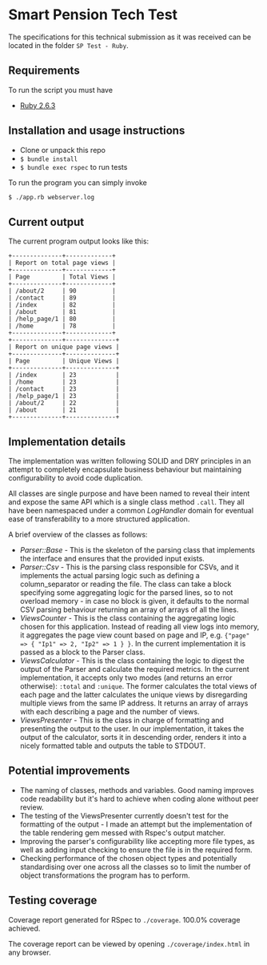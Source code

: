 # Smart Pension Tech Test

The specifications for this technical submission as it was received can be located in the folder `SP Test - Ruby`.

## Requirements

To run the script you must have

- [Ruby 2.6.3](https://www.ruby-lang.org/en/news/2019/04/17/ruby-2-6-3-released/)

## Installation and usage instructions

- Clone or unpack this repo
- `$ bundle install`
- `$ bundle exec rspec` to run tests

To run the program you can simply invoke

```bash
$ ./app.rb webserver.log 
```

## Current output

The current program output looks like this:

```
+--------------+-------------+
| Report on total page views |
+--------------+-------------+
| Page         | Total Views |
+--------------+-------------+
| /about/2     | 90          |
| /contact     | 89          |
| /index       | 82          |
| /about       | 81          |
| /help_page/1 | 80          |
| /home        | 78          |
+--------------+-------------+
+--------------+--------------+
| Report on unique page views |
+--------------+--------------+
| Page         | Unique Views |
+--------------+--------------+
| /index       | 23           |
| /home        | 23           |
| /contact     | 23           |
| /help_page/1 | 23           |
| /about/2     | 22           |
| /about       | 21           |
+--------------+--------------+
```

## Implementation details

The implementation was written following SOLID and DRY principles in an attempt to completely encapsulate business behaviour but maintaining configurability to avoid code duplication. 

All classes are single purpose and have been named to reveal their intent and expose the same API which is a single class method `.call`. They all have been namespaced under a common *LogHandler* domain for eventual ease of transferability to a more structured application.

A brief overview of the classes as follows:
- *Parser::Base* - This is the skeleton of the parsing class that implements the interface and ensures that the provided input exists.
- *Parser::Csv* - This is the parsing class responsible for CSVs, and it implements the actual parsing logic such as defining a column_separator or reading the file. The class can take a block specifying some aggregating logic for the parsed lines, so to not overload memory - in case no block is given, it defaults to the normal CSV parsing behaviour returning an array of arrays of all the lines.
- *ViewsCounter* - This is the class containing the aggregating logic chosen for this application. Instead of reading all view logs into memory, it aggregates the page view count based on page and IP, e.g. `{"page" => { "Ip1" => 2, "Ip2" => 1 } }`. In the current implementation it is passed as a block to the Parser class.
- *ViewsCalculator* - This is the class containing the logic to digest the output of the Parser and calculate the required metrics. In the current implementation, it accepts only two modes (and returns an error otherwise): `:total` and `:unique`. The former calculates the total views of each page and the latter calculates the unique views by disregarding multiple views from the same IP address. It returns an array of arrays with each describing a page and the number of views.
- *ViewsPresenter* - This is the class in charge of formatting and presenting the output to the user. In our implementation, it takes the output of the calculator, sorts it in descending order, renders it into a nicely formatted table and outputs the table to STDOUT.

## Potential improvements

* The naming of classes, methods and variables. Good naming improves code readability but it's hard to achieve when coding alone without peer review.
* The testing of the ViewsPresenter currently doesn't test for the formatting of the output - I made an attempt but the implementation of the table rendering gem messed with Rspec's output matcher. 
* Improving the parser's configurability like accepting more file types, as well as adding input checking to ensure the file is in the required form.
* Checking performance of the chosen object types and potentially standardising over one across all the classes so to limit the number of object transformations the program has to perform.

## Testing coverage

Coverage report generated for RSpec to `./coverage`. 100.0% coverage achieved.

The coverage report can be viewed by opening `./coverage/index.html` in any browser.

